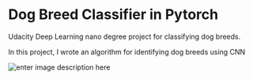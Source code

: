 # Dog Breed Classifier in Pytorch

Udacity Deep Learning nano degree project for classifying dog breeds.

In this project, I wrote an algorithm for identifying dog breeds using CNN

![enter image description here](https://res.cloudinary.com/musbell/image/upload/v1591527409/dog_ep2ddx.png)

